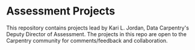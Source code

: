 # Assessment Projects
This repository contains projects lead by Kari L. Jordan, Data Carpentry's Deputy Director of Assessment. The projects in this repo are open to the Carpentry community for comments/feedback and collaboration.
